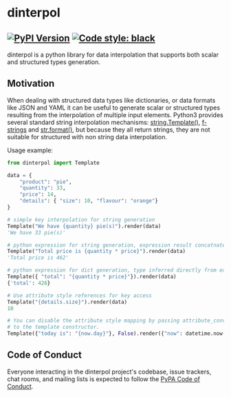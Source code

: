 # dinterpol

[![PyPI Version][pypi-v-image]][pypi-v-link]
[![Code style: black](https://img.shields.io/badge/code%20style-black-000000.svg?style=flat-square)](https://github.com/ambv/black)
---

dinterpol is a python library for data interpolation that supports both scalar and structured types generation.


## Motivation
When dealing with structured data types like dictionaries, or data formats like JSON and YAML it can be useful to generate scalar or structured types resulting from the interpolation of multiple input elements. Python3 provides several standard string interpolation mechanisms: [string.Template()], [f-strings] and [str.format()], but because they all return strings, they are not suitable for structured with non string data interpolation.


[string.Template()]: https://docs.python.org/3/library/string.html#string.Template
[f-strings]: https://docs.python.org/3/reference/lexical_analysis.html#f-strings
[str.format()]: https://docs.python.org/3/library/stdtypes.html#str.format

Usage example:

```python
from dinterpol import Template

data = {
    "product": "pie",
    "quantity": 33,
    "price": 14,
    "details": { "size": 10, "flavour": "orange"}
}

# simple key interpolation for string generation
Template("We have {quantity} pie(s)").render(data)
'We have 33 pie(s)'

# python expression for string generation, expression result concatnated with string
Template("Total price is {quantity * price}").render(data)
'Total price is 462'

# python expression for dict generation, type inferred directly from expression's eval()
Template({ "total": "{quantity * price}"}).render(data)
{'total': 426}

# Use attribute style references for key access
Template("{details.size}").render(data)
10

# You can disable the attribute style mapping by passing attribute_convert=False
# to the template constructor.
Template({"today is": "{now.day}"}, False).render({"now": datetime.now()})

```

## Code of Conduct

Everyone interacting in the dinterpol project's codebase, issue trackers, chat
rooms, and mailing lists is expected to follow the [PyPA Code of Conduct].


[appveyor-image]: https://img.shields.io/appveyor/ci/d0ugal/Openpipe/master.svg
[appveyor-link]: https://ci.appveyor.com/project/d0ugal/Openpipe
[codecov-image]: http://codecov.io/github/Openpipe/dinterpol/coverage.svg?branch=master
[codecov-link]: http://codecov.io/github/Openpipe/dinterpol?branch=master
[landscape-image]: https://landscape.io/github/Openpipe/dinterpol/master/landscape.svg?style=flat
[landscape-link]: https://landscape.io/github/Openpipe/dinterpol/master
[pypi-v-image]: https://img.shields.io/pypi/v/dinterpol.svg
[pypi-v-link]: https://pypi.org/project/dinterpol/
[travis-image]: https://img.shields.io/travis/Openpipe/dinterpol/master.svg
[travis-link]: https://travis-ci.org/Openpipe/dinterpol

[dinterpol]: https://dinterpol.Openpipe.org
[PyPA Code of Conduct]: https://www.pypa.io/en/latest/code-of-conduct/
